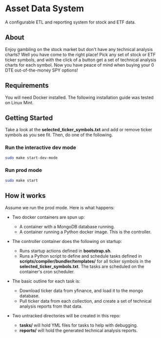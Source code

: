 # Asset Data System

A configurable ETL and reporting system for stock and ETF data.


## About

Enjoy gambling on the stock market but don't have any technical analysis
charts? Well you have come to the right place! Pick any set of stock or
ETF ticker symbols, and with the click of a button get a set of technical
analysis charts for each symbol. Now you have peace of mind when buying 
your 0 DTE out-of-the-money SPY options!


## Requirements

You will need Docker installed. The following installation guide was tested
on Linux Mint.


## Getting Started

Take a look at the **selected_ticker_symbols.txt** and add or remove ticker
symbols as you see fit. Then, do one of the following.

### Run the interactive dev mode

```bash
sudo make start-dev-mode
```

### Run prod mode
```bash
sudo make start
```


## How it works

Assume we run the prod mode. Here is what happens:

- Two docker containers are spun up:
  - A container with a MongoDB database running.
  - A container running a Python docker image. This is the controller.
  
- The controller container does the following on startup:
  - Runs startup actions defined in **bootstrap.sh**.
  - Runs a Python script to define and schedule tasks defined in
**scripts/compiler/bundler/templates/** for all ticker symbols in the 
**selected_ticker_symbols.txt**. The tasks are scheduled on the container's
cron scheduler.

- The basic outline for each task is:
  - Download ticker data from yfinance, and load it to the mongo database.
  - Pull ticker data from each collection, and create a set of technical
analysis reports from that data.

- Two untracked directories will be created in this repo:
  - **tasks/** will hold YML files for tasks to help with debugging.
  - **reports/** will hold the generated technical analysis reports.
